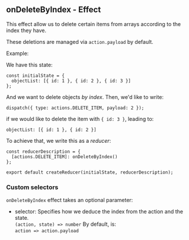 ## onDeleteByIndex - Effect  

This effect allow us to delete certain items from arrays according to the index they have.  

These deletions are managed via `action.payload` by default.

Example:

We have this state:
```
const initialState = {
  objectList: [{ id: 1 }, { id: 2 }, { id: 3 }]
};
```

And we want to delete objects _by index_. Then, we'd like to write:

```
dispatch({ type: actions.DELETE_ITEM, payload: 2 });
```

if we would like to delete the item with `{ id: 3 }`, leading to:

`objectList: [{ id: 1 }, { id: 2 }]`

To achieve that, we write this as a _reducer_:
```
const reducerDescription = {
  [actions.DELETE_ITEM]: onDeleteByIndex()
};

export default createReducer(initialState, reducerDescription);
```

### Custom selectors  

`onDeleteByIndex` effect takes an optional parameter:
  * selector: Specifies how we deduce the index from the action and the state.  
  `(action, state) => number`
  By default, is:  
  `action => action.payload`  
